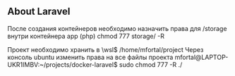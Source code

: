 ## About Laravel

После создания контейнеров необходимо назначить права для /storage внутри контейнера app (php)
chmod 777 storage/ -R

Проект необходимо хранить в \\wsl$ /home/mfortal/project
Через консоль ubuntu изменить права на все файлы проекта
mfortal@LAPTOP-UKR1IMBV:~/projects/docker-laravel$ sudo chmod 777 -R ./
